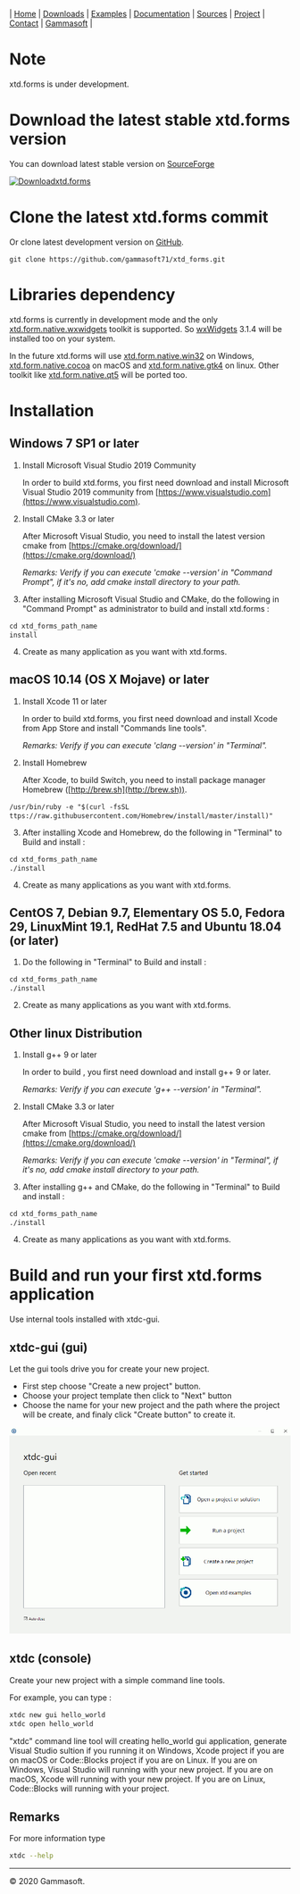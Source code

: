| [Home](home.md) | [Downloads](downloads.md) | [Examples](examples.md) | [Documentation](documentation.md) | [Sources](https://github.com/gammasoft71/xtd_forms) | [Project](https://sourceforge.net/projects/tunitpro/) | [Contact](contact.md) | [Gammasoft](https://gammasoft71.wixsite.com/gammasoft) |

# Note

xtd.forms is under development.
    
# Download the latest stable xtd.forms version

You can download latest stable version on [SourceForge](https://sourceforge.net/projects/formspro/)

[![Downloadxtd.forms](https://a.fsdn.com/con/app/sf-download-button)](https://sourceforge.net/projects/formspro/files/latest/download)

# Clone the latest xtd.forms commit

Or clone latest development version on [GitHub](https://github.com/gammasoft71/xtd.forms).

```shell
git clone https://github.com/gammasoft71/xtd_forms.git
```

# Libraries dependency

xtd.forms is currently in development mode and the only [xtd.form.native.wxwidgets](../src/xtd_forms_native_wxwidgets/README.md) toolkit is supported.
So [wxWidgets](https://www.wxwidgets.org/) 3.1.4 will be installed too on your system.

In the future xtd.forms will use [xtd.form.native.win32](../xtd.forms.native.win32/README.md) on Windows, [xtd.form.native.cocoa](../src/xtd_forms_native_cocoa/README.md) on macOS and [xtd.form.native.gtk4](../src/xtd_forms_native_gtk4/README.md) on linux. Other toolkit like [xtd.form.native.qt5](../src/xtd_forms_native_qt5/README.md) will be ported too.

# Installation

## Windows 7 SP1 or later

1. Install Microsoft Visual Studio 2019 Community
  
   In order to build xtd.forms, you first need download and install Microsoft Visual Studio 2019 community from [https://www.visualstudio.com](https://www.visualstudio.com).

2. Install CMake 3.3 or later
  
   After Microsoft Visual Studio, you need to install the latest version cmake from [https://cmake.org/download/](https://cmake.org/download/)
   
   *Remarks: Verify if you can execute 'cmake --version' in "Command Prompt", if it's no, add cmake install directory to your path.*

3. After installing Microsoft Visual Studio and CMake, do the following in "Command Prompt" as administrator to build and install xtd.forms :

```shell
cd xtd_forms_path_name
install
```

4. Create as many application as you want with xtd.forms.


## macOS 10.14 (OS X Mojave) or later

1. Install Xcode 11 or later
  
   In order to build xtd.forms, you first need download and install Xcode from App Store and install "Commands line tools".

   *Remarks: Verify if you can execute 'clang --version' in "Terminal".*

2. Install Homebrew
  
   After Xcode, to build Switch, you need to install package manager Homebrew ([http://brew.sh](http://brew.sh)).
   
```shell
/usr/bin/ruby -e "$(curl -fsSL ttps://raw.githubusercontent.com/Homebrew/install/master/install)"
```

3. After installing Xcode and Homebrew, do the following in "Terminal" to Build and install :

```shell
cd xtd_forms_path_name
./install
```

4. Create as many applications as you want with xtd.forms.

## CentOS 7, Debian 9.7, Elementary OS 5.0, Fedora 29, LinuxMint 19.1, RedHat 7.5 and Ubuntu 18.04 (or later)

1. Do the following in "Terminal" to Build and install :

```shell
cd xtd_forms_path_name
./install
```

2. Create as many applications as you want with xtd.forms.


## Other linux Distribution

1. Install g++ 9 or later
  
   In order to build , you first need download and install g++ 9 or later.

   *Remarks: Verify if you can execute 'g++ --version' in "Terminal".*

2. Install CMake 3.3 or later
  
   After Microsoft Visual Studio, you need to install the latest version cmake from [https://cmake.org/download/](https://cmake.org/download/)

   *Remarks: Verify if you can execute 'cmake --version' in "Terminal", if it's no, add cmake install directory to your path.*

3. After installing g++ and CMake, do the following in "Terminal" to Build and install :

```shell
cd xtd_forms_path_name
./install
```

4. Create as many applications as you want with xtd.forms.

# Build and run your first xtd.forms application

Use internal tools installed with xtdc-gui.

## xtdc-gui (gui)

Let the gui tools drive you for create your new project.

* First step choose "Create a new project" button.
* Choose your project template then click to "Next" button
* Choose the name for your new project and the path where the project will be create, and finaly click "Create button" to create it.

![xtdc-gui](pictures/xtdc-gui.gif)

## xtdc (console)

Create your new project with a simple command line tools.

For example, you can type :

```bash
xtdc new gui hello_world
xtdc open hello_world
```
"xtdc" command line tool will creating hello_world gui application, generate Visual Studio sultion if you running it on Windows, Xcode project if you are on macOS or Code::Blocks project if you are on Linux. If you are on Windows, Visual Studio will running with your new project. If you are on macOS, Xcode will running with your new project. If you are on Linux, Code::Blocks will running with your project.

## Remarks

For more information type

```bash
xtdc --help
```

______________________________________________________________________________________________

© 2020 Gammasoft.
